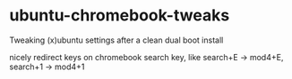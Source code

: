 ubuntu-chromebook-tweaks
========================

Tweaking (x)ubuntu settings after a clean dual boot install

nicely redirect keys on chromebook search key, like search+E -> mod4+E, search+1 -> mod4+1

